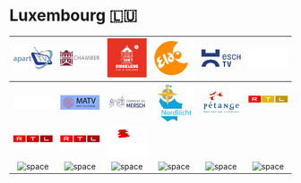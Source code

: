 # Luxembourg 🇱🇺

| ![apart-tv] | ![chamber-tv] | ![dudelange] | ![eldo-tv] | ![esch-tv] | ![hesper] |
|:---:|:---:|:---:|:---:|:---:|:---:|
| ![luxe-tv] | ![mamer-tv] | ![mersch] | ![nordliicht] | ![petange] | ![rtl-gold] |
| ![rtl-letzebuerg] | ![rtl-zwee] | ![steesel-tv] |  |  |  |
| ![space] | ![space] | ![space] | ![space] | ![space] | ![space] |

[apart-tv]:apart-tv-lu.png
[chamber-tv]:chamber-tv-lu.png
[dudelange]:dudelange-lu.png
[eldo-tv]:eldo-tv-lu.png
[esch-tv]:esch-tv-lu.png
[hesper]:hesper-lu.png
[luxe-tv]:luxe-tv-lu.png
[mamer-tv]:mamer-tv-lu.png
[mersch]:mersch-lu.png
[nordliicht]:nordliicht-lu.png
[petange]:petange-lu.png
[rtl-gold]:rtl-gold-lu.png
[rtl-letzebuerg]:rtl-letzebuerg-lu.png
[rtl-zwee]:rtl-zwee-lu.png
[steesel-tv]:steesel-tv-lu.png

[Space]:../../misc/space-1500.png "Space"
